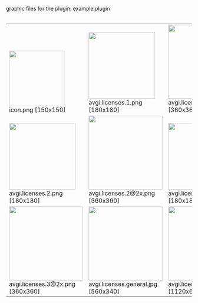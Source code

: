 graphic files for the plugin: example.plugin<br>
<br>
<table>
	<tr valign="bottom">
		<td><a href="https://github.com/Nova1422/plugins/blob/main/myplugins/example.plugin/icon.png"><img src="https://raw.githubusercontent.com/Nova1422/plugins/refs/heads/main/myplugins/example.plugin/icon.png" width="150" height="150"></a><br>
		icon.png [150x150]</td>
		<td><a href="https://github.com/Nova1422/plugins/blob/main/myplugins/example.plugin/images/outfit/avgi.licenses.1.png"><img src="https://raw.githubusercontent.com/Nova1422/plugins/refs/heads/main/myplugins/example.plugin/images/outfit/avgi.licenses.1.png" width="180" height="180"></a><br>
		avgi.licenses.1.png [180x180]</td>
		<td><a href="https://github.com/Nova1422/plugins/blob/main/myplugins/example.plugin/images/outfit/avgi.licenses.1@2x.png"><img src="https://raw.githubusercontent.com/Nova1422/plugins/refs/heads/main/myplugins/example.plugin/images/outfit/avgi.licenses.1@2x.png" height="200"></a><br>
		avgi.licenses.1@2x.png [360x360]</td>
	</tr>
	<tr valign="bottom">
		<td><a href="https://github.com/Nova1422/plugins/blob/main/myplugins/example.plugin/images/outfit/avgi.licenses.2.png"><img src="https://raw.githubusercontent.com/Nova1422/plugins/refs/heads/main/myplugins/example.plugin/images/outfit/avgi.licenses.2.png" width="180" height="180"></a><br>
		avgi.licenses.2.png [180x180]</td>
		<td><a href="https://github.com/Nova1422/plugins/blob/main/myplugins/example.plugin/images/outfit/avgi.licenses.2@2x.png"><img src="https://raw.githubusercontent.com/Nova1422/plugins/refs/heads/main/myplugins/example.plugin/images/outfit/avgi.licenses.2@2x.png" height="200"></a><br>
		avgi.licenses.2@2x.png [360x360]</td>
		<td><a href="https://github.com/Nova1422/plugins/blob/main/myplugins/example.plugin/images/outfit/avgi.licenses.3.png"><img src="https://raw.githubusercontent.com/Nova1422/plugins/refs/heads/main/myplugins/example.plugin/images/outfit/avgi.licenses.3.png" width="180" height="180"></a><br>
		avgi.licenses.3.png [180x180]</td>
	</tr>
	<tr valign="bottom">
		<td><a href="https://github.com/Nova1422/plugins/blob/main/myplugins/example.plugin/images/outfit/avgi.licenses.3@2x.png"><img src="https://raw.githubusercontent.com/Nova1422/plugins/refs/heads/main/myplugins/example.plugin/images/outfit/avgi.licenses.3@2x.png" height="200"></a><br>
		avgi.licenses.3@2x.png [360x360]</td>
		<td><a href="https://github.com/Nova1422/plugins/blob/main/myplugins/example.plugin/images/scene/avgi.licenses.general.jpg"><img src="https://raw.githubusercontent.com/Nova1422/plugins/refs/heads/main/myplugins/example.plugin/images/scene/avgi.licenses.general.jpg" width="200"></a><br>
		avgi.licenses.general.jpg [560x340]</td>
		<td><a href="https://github.com/Nova1422/plugins/blob/main/myplugins/example.plugin/images/scene/avgi.licenses.general@2x.jpg"><img src="https://raw.githubusercontent.com/Nova1422/plugins/refs/heads/main/myplugins/example.plugin/images/scene/avgi.licenses.general@2x.jpg" width="200"></a><br>
		avgi.licenses.general@2x.jpg [1120x680]</td>
	</tr>
</table>
